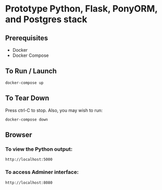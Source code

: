 # Prototype Python, Flask, PonyORM, and Postgres stack

## Prerequisites

- Docker
- Docker Compose

## To Run / Launch

```
docker-compose up
```

## To Tear Down

Press ctrl-C to stop.  Also, you may wish to run:

```
docker-compose down
```

## Browser

### To view the Python output:

```
http://localhost:5000
```

### To access Adminer interface:

```
http://localhost:8080
```